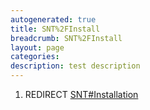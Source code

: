 ```yaml
---
autogenerated: true
title: SNT%2FInstall
breadcrumb: SNT%2FInstall
layout: page
categories: 
description: test description
---
```


1.  REDIRECT [SNT\#Installation](SNT#Installation )

